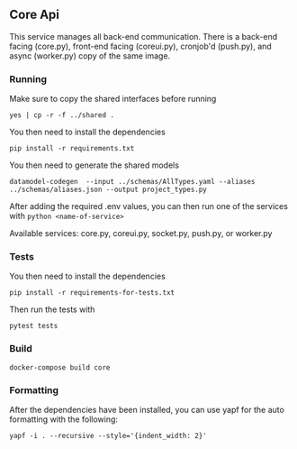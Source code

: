 ## Core Api

This service manages all back-end communication. There is a back-end facing (core.py), front-end facing (coreui.py), cronjob'd (push.py), and async (worker.py) copy of the same image.

### Running
 
Make sure to copy the shared interfaces before running
```
yes | cp -r -f ../shared .
```

You then need to install the dependencies
```
pip install -r requirements.txt
```
You then need to generate the shared models
```
datamodel-codegen  --input ../schemas/AllTypes.yaml --aliases ../schemas/aliases.json --output project_types.py
```

After adding the required .env values, you can then run one of the services with `python <name-of-service>` 

Available services: core.py, coreui.py, socket.py, push.py, or worker.py

### Tests

You then need to install the dependencies
```
pip install -r requirements-for-tests.txt
```

Then run the tests with 
```
pytest tests
```

### Build

```
docker-compose build core
```

### Formatting

After the dependencies have been installed, you can use yapf for the auto formatting with the following:
```
yapf -i . --recursive --style='{indent_width: 2}'
```
